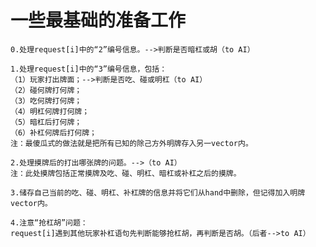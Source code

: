 一些最基础的准备工作
==================
    0.处理request[i]中的“2”编号信息。-->判断是否暗杠或胡（to AI）
    
    1.处理request[i]中的“3”编号信息，包括：
    （1）玩家打出牌面；-->判断是否吃、碰或明杠（to AI）
    （2）碰何牌打何牌；
    （3）吃何牌打何牌；
    （4）明杠何牌打何牌；
    （5）暗杠后打何牌；
    （6）补杠何牌后打何牌；
    注：最傻瓜式的做法就是把所有已知的除己方外明牌存入另一vector内。
    
    2.处理摸牌后的打出哪张牌的问题。-->（to AI）
    注：此处摸牌包括正常摸牌及吃、碰、明杠、暗杠或补杠之后的摸牌。
    
    3.储存自己当前的吃、碰、明杠、补杠牌的信息并将它们从hand中删除，但记得加入明牌vector内。
    
    4.注意“抢杠胡”问题：
    request[i]遇到其他玩家补杠语句先判断能够抢杠胡，再判断是否胡。（后者-->to AI）
